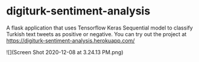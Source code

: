 # digiturk-sentiment-analysis
A flask application that uses Tensorflow Keras Sequential model to classify Turkish text tweets as positive or negative.
You can try out the project at https://digiturk-sentiment-analysis.herokuapp.com/ 

![](Screen Shot 2020-12-08 at 3.24.13 PM.png)
